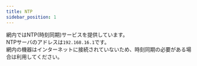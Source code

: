 ```yaml
---
title: NTP
sidebar_position: 1
---
```

網内ではNTP(時刻同期)サービスを提供しています。  
NTPサーバのアドレスは`192.168.16.1`です。  
網内の機器はインターネットに接続されていないため、時刻同期の必要がある場合は利用してください。  
